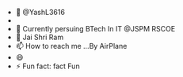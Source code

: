 - 👋  @YashL3616 
- 
- 🌱 Currently persuing BTech In IT @JSPM RSCOE
- 💞️ Jai Shri Ram
- 📫 How to reach me ...By AirPlane
- 😄 
- ⚡ Fun fact: fact Fun

<!---
YashL3616/YashL3616 is a ✨ special ✨ repository because its `README.md` (this file) appears on your GitHub profile.
You can click the Preview link to take a look at your changes.
--->
